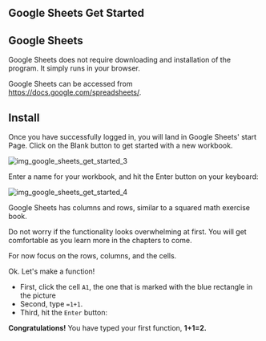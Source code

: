 Google Sheets Get Started
---


Google Sheets
---
Google Sheets does not require downloading and installation of the program. It simply runs in your browser.

Google Sheets can be accessed from https://docs.google.com/spreadsheets/.

Install
---
Once you have successfully logged in, you will land in Google Sheets' start Page. Click on the Blank button to get started with a new workbook.

![img_google_sheets_get_started_3](https://user-images.githubusercontent.com/47166768/191904768-19cab310-46a5-4d9a-b0ce-ece4e8b49a7b.png)


Enter a name for your workbook, and hit the Enter button on your keyboard:


![img_google_sheets_get_started_4](https://user-images.githubusercontent.com/47166768/191904846-c062d2c6-5dfc-4b51-8ea7-f0bae9cb872b.png)

Google Sheets has columns and rows, similar to a squared math exercise book.



Do not worry if the functionality looks overwhelming at first. You will get comfortable as you learn more in the chapters to come.

For now focus on the rows, columns, and the cells.

Ok. Let's make a function!

* First, click the cell `A1`, the one that is marked with the blue rectangle in the picture
* Second, type `=1+1`.
* Third, hit the `Enter` button:

**Congratulations!** You have typed your first function, **1+1=2.**







